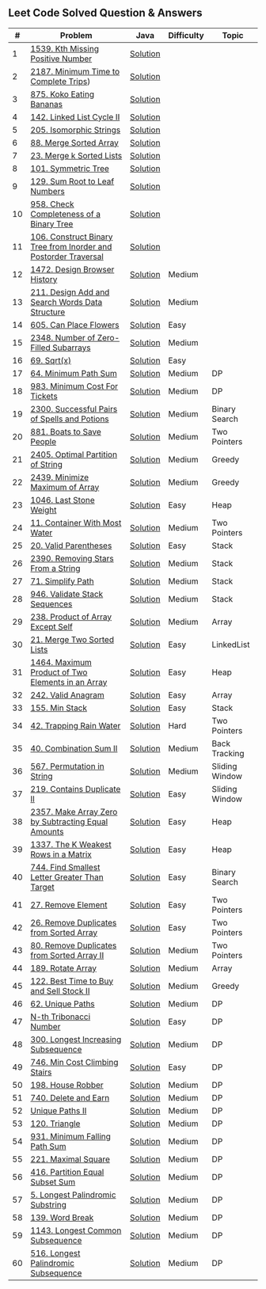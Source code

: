 ## Leet Code Solved Question & Answers

| # | Problem                                                                                                                             | Java                         | Difficulty | Topic |
|---|-------------------------------------------------------------------------------------------------------------------------------------|------------------------------|-----|-----|
| 1 | [1539. Kth Missing Positive Number](https://leetcode.com/problems/kth-missing-positive-number/description/)                         | [Solution](https://github.com/gopalakrishnan-anbumani/DSAVault/blob/main/leetcode-practise/Kth%20Missing%20Positive%20Number.java)|
| 2 | [2187. Minimum Time to Complete Trips](https://leetcode.com/problems/minimum-time-to-complete-trips/description/)) | [Solution](https://github.com/gopalakrishnan-anbumani/DSAVault/blob/main/leetcode-practise/Minimum%20Time%20to%20Complete%20Trips.java) |
| 3 | [875. Koko Eating Bananas](https://leetcode.com/problems/koko-eating-bananas/description/) | [Solution](https://github.com/gopalakrishnan-anbumani/DSAVault/blob/main/leetcode-practise/Koko%20Eating%20Bananas.java)
| 4 | [142. Linked List Cycle II](https://leetcode.com/problems/linked-list-cycle-ii/description/) | [Solution](https://github.com/gopalakrishnan-anbumani/DSAVault/blob/main/leetcode-practise/Linked%20List%20Cycle%20II.java)
| 5 | [205. Isomorphic Strings](https://leetcode.com/problems/isomorphic-strings/description/) | [Solution](https://github.com/gopalakrishnan-anbumani/DSAVault/blob/main/leetcode-practise/Isomorphic%20Strings.java)
| 6 | [88. Merge Sorted Array](https://leetcode.com/problems/merge-sorted-array/description/) | [Solution](https://github.com/gopalakrishnan-anbumani/DSAVault/blob/main/leetcode-practise/Merge%20Sorted%20Array.java)
| 7 | [23. Merge k Sorted Lists](https://leetcode.com/problems/merge-k-sorted-lists/description/) | [Solution](https://github.com/gopalakrishnan-anbumani/DSAVault/blob/main/src/com/practise/algo/patterns/k-way-merge/MergeKSortedLists.java)
| 8 | [101. Symmetric Tree](https://leetcode.com/problems/symmetric-tree/description/) | [Solution](https://github.com/gopalakrishnan-anbumani/DSAVault/blob/main/leetcode-practise/Symmetric%20Tree.java)
| 9 | [129. Sum Root to Leaf Numbers](https://leetcode.com/problems/sum-root-to-leaf-numbers/) | [Solution](https://github.com/gopalakrishnan-anbumani/DSAVault/blob/main/leetcode-practise/Sum%20Root%20to%20Leaf%20Numbers.java)
| 10 | [958. Check Completeness of a Binary Tree](https://leetcode.com/problems/check-completeness-of-a-binary-tree/description/) | [Solution](https://github.com/gopalakrishnan-anbumani/DSAVault/blob/main/leetcode-practise/Check%20Completeness%20of%20a%20Binary%20Tree.java)
| 11 | [106. Construct Binary Tree from Inorder and Postorder Traversal](https://leetcode.com/problems/construct-binary-tree-from-inorder-and-postorder-traversal/description/) | [Solution](https://github.com/gopalakrishnan-anbumani/DSAVault/blob/main/leetcode-practise/Construct%20Binary%20Tree%20from%20Inorder%20and%20Postorder%20Traversal.java)
| 12 | [1472. Design Browser History](https://leetcode.com/problems/design-browser-history/description/) | [Solution](https://github.com/gopalakrishnan-anbumani/DSAVault/blob/main/leetcode-practise/Design%20Browser%20History.java) | Medium |
| 13 | [211. Design Add and Search Words Data Structure](https://leetcode.com/problems/design-add-and-search-words-data-structure/description/) | [Solution](https://github.com/gopalakrishnan-anbumani/DSAVault/blob/main/leetcode-practise/Design%20Add%20and%20Search%20Words%20Data%20Structure.java)| Medium |
| 14 | [605. Can Place Flowers](https://leetcode.com/problems/can-place-flowers/description/) | [Solution](https://github.com/gopalakrishnan-anbumani/DSAVault/blob/main/leetcode-practise/Can%20Place%20Flowers.java) | Easy |
| 15 | [2348. Number of Zero-Filled Subarrays](https://leetcode.com/problems/number-of-zero-filled-subarrays/description/) | [Solution](https://github.com/gopalakrishnan-anbumani/DSAVault/blob/main/leetcode-practise/Number%20of%20Zero-Filled%20Subarrays.java) | Medium |
| 16 | [69. Sqrt(x)](https://leetcode.com/problems/sqrtx/description/) | [Solution](https://github.com/gopalakrishnan-anbumani/DSAVault/blob/main/leetcode-practise/SqrtX.java) | Easy |
| 17 | [64. Minimum Path Sum](https://leetcode.com/problems/minimum-path-sum/description/) | [Solution](https://github.com/gopalakrishnan-anbumani/DSAVault/blob/main/leetcode-practise/Minimum%20Path%20Sum.java) | Medium | DP |
| 18 | [983. Minimum Cost For Tickets](https://leetcode.com/problems/minimum-cost-for-tickets/description/) | [Solution](https://github.com/gopalakrishnan-anbumani/DSAVault/blob/main/leetcode-practise/Minimum%20Cost%20For%20Tickets.java) | Medium | DP |
| 19 | [2300. Successful Pairs of Spells and Potions](https://leetcode.com/problems/successful-pairs-of-spells-and-potions/description/) | [Solution](https://github.com/gopalakrishnan-anbumani/DSAVault/blob/main/leetcode-practise/Successful%20Pairs%20of%20Spells%20and%20Potions.java) | Medium | Binary Search |
| 20 | [881. Boats to Save People](https://leetcode.com/problems/boats-to-save-people/description/) | [Solution](https://github.com/gopalakrishnan-anbumani/DSAVault/blob/main/leetcode-practise/Boats%20to%20Save%20People.java) | Medium | Two Pointers |
| 21 | [2405. Optimal Partition of String](https://leetcode.com/problems/optimal-partition-of-string/description/) | [Solution](https://github.com/gopalakrishnan-anbumani/DSAVault/blob/main/leetcode-practise/Optimal%20Partition%20of%20String.java) | Medium | Greedy |
| 22 | [2439. Minimize Maximum of Array](https://leetcode.com/problems/minimize-maximum-of-array/description/) | [Solution](https://github.com/gopalakrishnan-anbumani/DSAVault/blob/main/leetcode-practise/Minimize%20Maximum%20of%20Array.java) | Medium | Greedy |
| 23 | [1046. Last Stone Weight](https://leetcode.com/problems/last-stone-weight/description/) | [Solution](https://github.com/gopalakrishnan-anbumani/DSAVault/blob/main/leetcode-practise/Last%20Stone%20Weight.java) | Easy | Heap |
| 24 | [11. Container With Most Water](https://leetcode.com/problems/container-with-most-water/description/) | [Solution](https://github.com/gopalakrishnan-anbumani/DSAVault/blob/main/leetcode-practise/Container%20With%20Most%20Water.java) | Medium | Two Pointers |
| 25 | [20. Valid Parentheses](https://leetcode.com/problems/valid-parentheses/description/) | [Solution](https://github.com/gopalakrishnan-anbumani/DSAVault/blob/main/leetcode-practise/Valid%20Parentheses.java) | Easy | Stack  |
| 26 | [2390. Removing Stars From a String](https://leetcode.com/problems/removing-stars-from-a-string/description/) | [Solution](https://github.com/gopalakrishnan-anbumani/DSAVault/blob/main/leetcode-practise/Removing%20Stars%20From%20a%20String.java) | Medium | Stack  |
| 27 | [71. Simplify Path](https://leetcode.com/problems/simplify-path/description/) | [Solution](https://github.com/gopalakrishnan-anbumani/DSAVault/blob/main/leetcode-practise/Simplify%20Path.java) | Medium | Stack  |
| 28 | [946. Validate Stack Sequences](https://leetcode.com/problems/validate-stack-sequences/description/) | [Solution](https://github.com/gopalakrishnan-anbumani/DSAVault/blob/main/leetcode-practise/Validate%20Stack%20Sequences.java) | Medium | Stack  |
| 29 | [238. Product of Array Except Self](https://leetcode.com/problems/product-of-array-except-self/description/) | [Solution](https://github.com/gopalakrishnan-anbumani/DSAVault/blob/main/leetcode-practise/Product%20of%20Array%20Except%20Self.java) | Medium | Array  |
| 30 | [21. Merge Two Sorted Lists](https://leetcode.com/problems/merge-two-sorted-lists/description/) | [Solution](https://github.com/gopalakrishnan-anbumani/DSAVault/blob/main/leetcode-practise/Merge%20Two%20Sorted%20Lists.java) | Easy | LinkedList  |
| 31 | [1464. Maximum Product of Two Elements in an Array](https://leetcode.com/problems/maximum-product-of-two-elements-in-an-array/description/) | [Solution](https://github.com/gopalakrishnan-anbumani/DSAVault/blob/main/leetcode-practise/Maximum%20Product%20of%20Two%20Elements%20in%20an%20Array.java) | Easy | Heap  |
| 32 | [242. Valid Anagram](https://leetcode.com/problems/valid-anagram/description/) | [Solution](https://github.com/gopalakrishnan-anbumani/DSAVault/blob/71faf0179796def906a000a158df29aa9baccb66/leetcode-practise/Valid%20Anagram.java) | Easy | Array  |
| 33 | [155. Min Stack](https://leetcode.com/problems/min-stack/description/) | [Solution](https://github.com/gopalakrishnan-anbumani/DSAVault/blob/main/leetcode-practise/Min%20Stack.java) | Easy | Stack  |
| 34 | [42. Trapping Rain Water](https://leetcode.com/problems/trapping-rain-water/description/) | [Solution](--) | Hard | Two Pointers  |
| 35 | [40. Combination Sum II](https://leetcode.com/problems/combination-sum-ii/description/) | [Solution](https://github.com/gopalakrishnan-anbumani/DSAVault/blob/main/leetcode-practise/Combination%20Sum%20II.java) | Medium | Back Tracking  |
| 36 | [567. Permutation in String](https://leetcode.com/problems/permutation-in-string/description/) | [Solution](https://github.com/gopalakrishnan-anbumani/DSAVault/blob/main/leetcode-practise/Permutation%20in%20String.java) | Medium | Sliding Window  |
| 37 | [219. Contains Duplicate II](https://leetcode.com/problems/contains-duplicate-ii/) | [Solution](https://github.com/gopalakrishnan-anbumani/DSAVault/blob/main/leetcode-practise/Contains%20Duplicate%20II.java) | Easy | Sliding Window  |
| 38 | [2357. Make Array Zero by Subtracting Equal Amounts](https://leetcode.com/problems/make-array-zero-by-subtracting-equal-amounts/description/) | [Solution](https://github.com/gopalakrishnan-anbumani/DSAVault/blob/main/leetcode-practise/Make%20Array%20Zero%20by%20Subtracting%20Equal%20Amounts.java) | Easy | Heap  |
| 39 | [1337. The K Weakest Rows in a Matrix](https://leetcode.com/problems/the-k-weakest-rows-in-a-matrix/description/) | [Solution](https://github.com/gopalakrishnan-anbumani/DSAVault/blob/main/leetcode-practise/The%20K%20Weakest%20Rows%20in%20a%20Matrix.java) | Easy | Heap  |
| 40 | [744. Find Smallest Letter Greater Than Target](https://leetcode.com/problems/find-smallest-letter-greater-than-target/description/?envType=study-plan-v2&id=binary-search) | [Solution](https://github.com/gopalakrishnan-anbumani/DSAVault/blob/main/leetcode-practise/Find%20Smallest%20Letter%20Greater%20Than%20Target.java) | Easy | Binary Search  |
| 41 | [27. Remove Element](https://leetcode.com/problems/remove-element/description/) | [Solution](https://github.com/gopalakrishnan-anbumani/DSAVault/blob/main/leetcode-practise/Remove%20Element.java) | Easy | Two Pointers  |
| 42 | [26. Remove Duplicates from Sorted Array](https://leetcode.com/problems/remove-duplicates-from-sorted-array/description/) | [Solution](https://github.com/gopalakrishnan-anbumani/DSAVault/blob/main/leetcode-practise/Remove%20Duplicates%20from%20Sorted%20Array.java) | Easy | Two Pointers  |
| 43 | [80. Remove Duplicates from Sorted Array II](https://leetcode.com/problems/remove-duplicates-from-sorted-array-ii/description/) | [Solution](https://github.com/gopalakrishnan-anbumani/DSAVault/blob/main/leetcode-practise/Remove%20Duplicates%20from%20Sorted%20Array%20II.java) | Medium | Two Pointers  |
| 44 | [189. Rotate Array](https://leetcode.com/problems/rotate-array/description/) | [Solution](https://github.com/gopalakrishnan-anbumani/DSAVault/blob/main/leetcode-practise/Rotate%20Array.java) | Medium | Array  |
| 45 | [122. Best Time to Buy and Sell Stock II](https://leetcode.com/problems/best-time-to-buy-and-sell-stock-ii/description/) | [Solution](https://github.com/gopalakrishnan-anbumani/DSAVault/blob/main/leetcode-practise/Best%20Time%20to%20Buy%20and%20Sell%20Stock%20II.java) | Medium | Greedy  |
| 46 | [62. Unique Paths](https://leetcode.com/problems/unique-paths/description/) | [Solution](https://github.com/gopalakrishnan-anbumani/DSAVault/blob/main/leetcode-practise/Unique%20Paths.java) | Medium | DP  |
| 47 | [N-th Tribonacci Number](https://leetcode.com/problems/n-th-tribonacci-number/description/) | [Solution](https://github.com/gopalakrishnan-anbumani/DSAVault/blob/main/leetcode-practise/N-th%20Tribonacci%20Number.java) | Easy | DP  |
| 48 | [300. Longest Increasing Subsequence](https://leetcode.com/problems/longest-increasing-subsequence/description/) | [Solution](https://github.com/gopalakrishnan-anbumani/DSAVault/blob/main/leetcode-practise/Longest%20Increasing%20Subsequence.java) | Medium | DP  |
| 49 | [746. Min Cost Climbing Stairs](https://leetcode.com/problems/min-cost-climbing-stairs/description/) | [Solution](https://github.com/gopalakrishnan-anbumani/DSAVault/blob/main/leetcode-practise/MinCostClimbingStairs.java) | Easy | DP  |
| 50 | [198. House Robber](https://leetcode.com/problems/house-robber/description) | [Solution](https://github.com/gopalakrishnan-anbumani/DSAVault/blob/main/leetcode-practise/HouseRobber.java) | Medium | DP  |
| 51 | [740. Delete and Earn](https://leetcode.com/problems/delete-and-earn/description/) | [Solution](https://github.com/gopalakrishnan-anbumani/DSAVault/blob/main/leetcode-practise/DeleteAndEarn.java) | Medium | DP  |
| 52 | [Unique Paths II](https://leetcode.com/problems/unique-paths-ii/description/) | [Solution](https://github.com/gopalakrishnan-anbumani/DSAVault/blob/main/leetcode-practise/UniquePathsII.java) | Medium | DP  |
| 53 | [120. Triangle](https://leetcode.com/problems/triangle/description/) | [Solution](https://github.com/gopalakrishnan-anbumani/DSAVault/blob/main/leetcode-practise/Triangle.java) | Medium | DP  |
| 54 | [931. Minimum Falling Path Sum](https://leetcode.com/problems/minimum-falling-path-sum/description/) | [Solution](https://github.com/gopalakrishnan-anbumani/DSAVault/blob/main/leetcode-practise/MinimumFallingPathSum.java) | Medium | DP  |
| 55 | [221. Maximal Square](https://leetcode.com/problems/maximal-square/description/) | [Solution](https://github.com/gopalakrishnan-anbumani/DSAVault/blob/main/leetcode-practise/MaximalSquare.java) | Medium | DP  |
| 56 | [416. Partition Equal Subset Sum](https://leetcode.com/problems/partition-equal-subset-sum/description/) | [Solution](https://github.com/gopalakrishnan-anbumani/DSAVault/blob/main/leetcode-practise/PartitionEqualSubsetSum.java) | Medium | DP  |
| 57 | [5. Longest Palindromic Substring](https://leetcode.com/problems/longest-palindromic-substring/description/) | [Solution](https://github.com/gopalakrishnan-anbumani/DSAVault/blob/main/leetcode-practise/LongestPalindromicSubstring.java) | Medium | DP  |
| 58 | [139. Word Break](https://leetcode.com/problems/word-break/description/) | [Solution](https://github.com/gopalakrishnan-anbumani/DSAVault/blob/main/leetcode-practise/WordBreak.java) | Medium | DP  |
| 59 | [1143. Longest Common Subsequence](https://leetcode.com/problems/longest-common-subsequence/description/) | [Solution](https://github.com/gopalakrishnan-anbumani/DSAVault/blob/main/leetcode-practise/LongestCommonSubsequence.java) | Medium | DP  |
| 60 | [516. Longest Palindromic Subsequence](https://leetcode.com/problems/longest-palindromic-subsequence/description/) | [Solution](https://github.com/gopalakrishnan-anbumani/DSAVault/blob/main/leetcode-practise/LongestPalindromicSubsequence.java) | Medium | DP  |